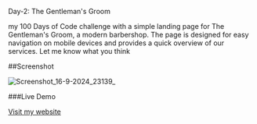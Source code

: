 Day-2: The Gentleman's Groom 
 
my 100 Days of Code challenge with a simple landing page for The Gentleman's Groom, a modern barbershop. The page is designed for easy navigation on mobile devices and provides a quick overview of our services. Let me know what you think

##Screenshot

![Screenshot_16-9-2024_23139_](https://github.com/user-attachments/assets/89f37f79-f7c3-4547-ba18-7f25222a35c7)


###Live Demo

[Visit my website](https://roobiwebdev.github.io/The-Gentleman-s-Groom/)
